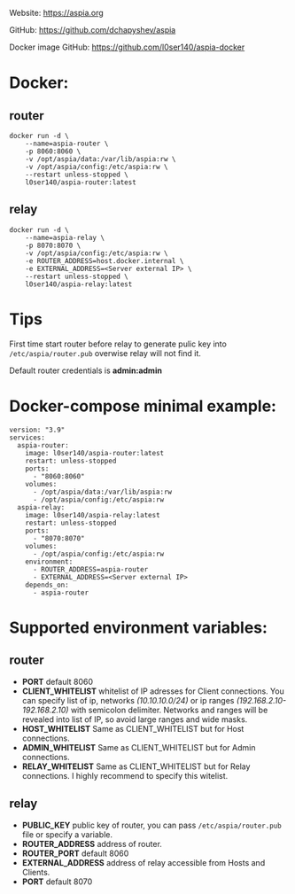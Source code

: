 Website: https://aspia.org

GitHub: https://github.com/dchapyshev/aspia

Docker image GitHub: https://github.com/l0ser140/aspia-docker
# Docker:
## router
```
docker run -d \
    --name=aspia-router \
    -p 8060:8060 \
    -v /opt/aspia/data:/var/lib/aspia:rw \
    -v /opt/aspia/config:/etc/aspia:rw \
    --restart unless-stopped \
    l0ser140/aspia-router:latest
```
## relay
```
docker run -d \
    --name=aspia-relay \
    -p 8070:8070 \
    -v /opt/aspia/config:/etc/aspia:rw \
    -e ROUTER_ADDRESS=host.docker.internal \
    -e EXTERNAL_ADDRESS=<Server external IP> \
    --restart unless-stopped \
    l0ser140/aspia-relay:latest
```

# Tips
First time start router before relay to generate pulic key into `/etc/aspia/router.pub` overwise relay will not find it.

Default router credentials is **admin:admin** 


# Docker-compose minimal example:
```
version: "3.9"
services:
  aspia-router:
    image: l0ser140/aspia-router:latest
    restart: unless-stopped
    ports:
      - "8060:8060"
    volumes:
      - /opt/aspia/data:/var/lib/aspia:rw
      - /opt/aspia/config:/etc/aspia:rw
  aspia-relay:
    image: l0ser140/aspia-relay:latest
    restart: unless-stopped
    ports:
      - "8070:8070"
    volumes:
      - /opt/aspia/config:/etc/aspia:rw
    environment:
      - ROUTER_ADDRESS=aspia-router
      - EXTERNAL_ADDRESS=<Server external IP>
    depends_on:
      - aspia-router
```

# Supported environment variables:
## router
 - **PORT** default 8060
 - **CLIENT_WHITELIST** whitelist of IP adresses for Client connections. You can specify list of ip, networks *(10.10.10.0/24)* or ip ranges *(192.168.2.10-192.168.2.10)* with semicolon delimiter. Networks and ranges will be revealed into list of IP, so avoid large ranges and wide masks.
 - **HOST_WHITELIST** Same as CLIENT_WHITELIST but for Host connections.
 - **ADMIN_WHITELIST** Same as CLIENT_WHITELIST but for Admin connections.
 - **RELAY_WHITELIST** Same as CLIENT_WHITELIST but for Relay connections. I highly recommend to specify this witelist.
## relay
 - **PUBLIC_KEY** public key of router, you can pass `/etc/aspia/router.pub` file or specify a variable.
 - **ROUTER_ADDRESS** address of router.
 - **ROUTER_PORT** default 8060
 - **EXTERNAL_ADDRESS** address of relay accessible from Hosts and Clients.
 - **PORT** default 8070
